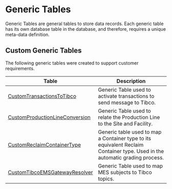 # Generic Tables

Generic Tables are general tables to store data records. Each generic table has its own database table in the database, and therefore, requires a unique meta-data definition.

## Custom Generic Tables

The following generic tables were created to support customer requirements.

| Table                     | Description       |
| ------                    | ------            |
| [CustomTransactionsToTibco](/cmf.custom.help/techspec>artifacts>generictables>custom_transactions_to_tibco) | Generic Table used to activate transactions to send message to Tibco. |
| [CustomProductionLineConversion](/cmf.custom.help/techspec>artifacts>generictables>customproductionlineconversion) | Generic Table used to relate the Production Line to the Site and Facility. |
| [CustomReclaimContainerType](/cmf.custom.help/techspec>artifacts>generictables>customreclaimcontainertype) | Generic table used to map a Container type to its equivalent Reclaim Container type. Used in the automatic grading process. |
| [CustomTibcoEMSGatewayResolver](/cmf.custom.help/techspec>artifacts>generictables>customtibcoemsgatewayresolver) | Generic Table used to map MES subjects to Tibco topics. |


